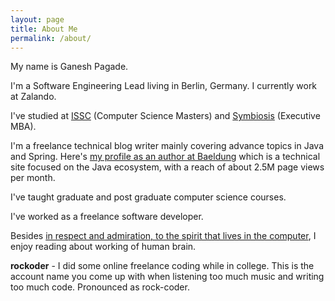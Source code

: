 ```yaml
---
layout: page
title: About Me
permalink: /about/
---
```


My name is Ganesh Pagade.

I'm a Software Engineering Lead living in Berlin, Germany. I currently work at Zalando.  

I've studied at [ISSC](http://issc.unipune.ac.in/) (Computer Science Masters) and [Symbiosis](http://www.siu.edu.in/) (Executive MBA).  

I'm a freelance technical blog writer mainly covering advance topics in Java and Spring. Here's [my profile as an author at Baeldung](http://www.baeldung.com/author/ganesh-pagade/) which is a technical site focused on the Java ecosystem, with a reach of about 2.5M page views per month.  

I've taught graduate and post graduate computer science courses.  

I've worked as a freelance software developer.  

Besides [in respect and admiration, to the spirit that lives in the computer](http://sarabander.github.io/sicp/html/Dedication.xhtml#Dedication), I enjoy reading about working of human brain.

**rockoder** - I did some online freelance coding while in college. This is the account name you come up with when listening too much music and writing too much code. Pronounced as rock-coder.
